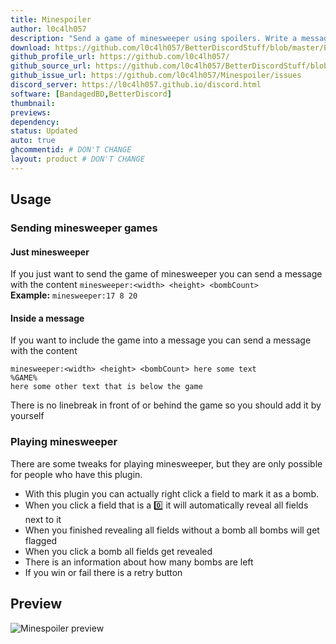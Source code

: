 ```yaml
---
title: Minespoiler
author: l0c4lh057
description: "Send a game of minesweeper using spoilers. Write a message in the format: 'minesweeper:width height bombCount'. You can also write 'minesweeper:width height bombCount and here some text, %GAME% will put the field in the text."
download: https://github.com/l0c4lh057/BetterDiscordStuff/blob/master/Plugins/Minespoiler/Minespoiler.plugin.js
github_profile_url: https://github.com/l0c4lh057/
github_source_url: https://github.com/l0c4lh057/BetterDiscordStuff/blob/master/Plugins/Minespoiler/Minespoiler.plugin.js
github_issue_url: https://github.com/l0c4lh057/Minespoiler/issues
discord_server: https://l0c4lh057.github.io/discord.html
software: [BandagedBD,BetterDiscord]
thumbnail: 
previews:
dependency:
status: Updated
auto: true
ghcommentid: # DON'T CHANGE
layout: product # DON'T CHANGE
---
```

## Usage
### Sending minesweeper games
#### Just minesweeper
If you just want to send the game of minesweeper you can send a message with the content
`minesweeper:<width> <height> <bombCount>`<br>
**Example:** `minesweeper:17 8 20`

#### Inside a message
If you want to include the game into a message you can send a message with the content
```
minesweeper:<width> <height> <bombCount> here some text
%GAME%
here some other text that is below the game
```
There is no linebreak in front of or behind the game so you should add it by yourself

### Playing minesweeper
There are some tweaks for playing minesweeper, but they are only possible for people who have this plugin.<br>
* With this plugin you can actually right click a field to mark it as a bomb.
* When you click a field that is a :zero: it will automatically reveal all fields next to it
* When you finished revealing all fields without a bomb all bombs will get flagged
* When you click a bomb all fields get revealed
* There is an information about how many bombs are left
* If you win or fail there is a retry button

## Preview
![Minespoiler preview](https://l0c4lh057.github.io/BetterDiscord/Plugins/Minespoiler/minespoiler-preview.gif)

